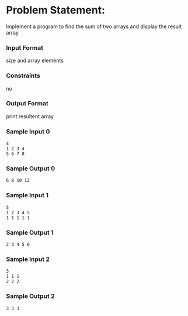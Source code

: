 # Problem Statement:

Implement a program to find the sum of two arrays and display the result array

### Input Format

size and array elements

### Constraints

no

### Output Format

print resultent array

### Sample Input 0
```
4
1 2 3 4
5 6 7 8
```
### Sample Output 0
```
6 8 10 12
```
### Sample Input 1
```
5
1 2 3 4 5
1 1 1 1 1
```
### Sample Output 1
```
2 3 4 5 6
```
### Sample Input 2
```
3
1 1 1
2 2 2
```
### Sample Output 2
```
3 3 3
```
